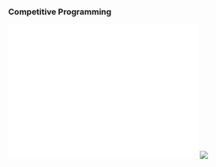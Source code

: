 ### Competitive Programming
<p float="left">
<img height="273em" src="https://raw.githubusercontent.com/Rasec09/cf-stats/main/output/light_card.svg#gh-dark-mode-only" />
<img height="280em" src="https://leetcard.jacoblin.cool/RasecBadguy?theme=dark&font=Abel&ext=contest" />
</p>
<!--
**Rasec09/Rasec09** is a ✨ _special_ ✨ repository because its `README.md` (this file) appears on your GitHub profile.

Here are some ideas to get you started:

- 🔭 I’m currently working on ...
- 🌱 I’m currently learning ...
- 👯 I’m looking to collaborate on ...
- 🤔 I’m looking for help with ...
- 💬 Ask me about ...
- 📫 How to reach me: ...
- 😄 Pronouns: ...
- ⚡ Fun fact: ...

![](https://raw.githubusercontent.com/Rasec09/cf-stats/main/output/light_card.svg#gh-dark-mode-only)
![LeetCode Stats](https://leetcard.jacoblin.cool/RasecBadguy?theme=dark&font=Abel&ext=contest)
-->
